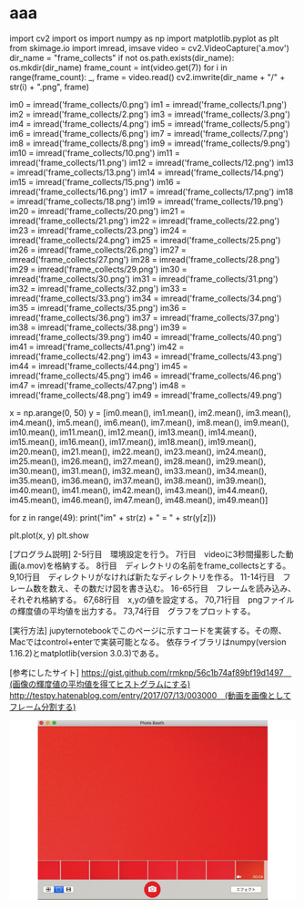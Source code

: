 # aaa
import cv2
import os
import numpy as np
import matplotlib.pyplot as plt
from skimage.io import imread, imsave
video = cv2.VideoCapture('a.mov')
dir_name = "frame_collects"
if not os.path.exists(dir_name):
    os.mkdir(dir_name)
frame_count = int(video.get(7))
for i in range(frame_count):
    _, frame = video.read()
    cv2.imwrite(dir_name + "/" +  str(i) + ".png", frame)

im0 = imread('frame_collects/0.png')
im1 = imread('frame_collects/1.png')
im2 = imread('frame_collects/2.png')
im3 = imread('frame_collects/3.png')
im4 = imread('frame_collects/4.png')
im5 = imread('frame_collects/5.png')
im6 = imread('frame_collects/6.png')
im7 = imread('frame_collects/7.png')
im8 = imread('frame_collects/8.png')
im9 = imread('frame_collects/9.png')
im10 = imread('frame_collects/10.png')
im11 = imread('frame_collects/11.png')
im12 = imread('frame_collects/12.png')
im13 = imread('frame_collects/13.png')
im14 = imread('frame_collects/14.png')
im15 = imread('frame_collects/15.png')
im16 = imread('frame_collects/16.png')
im17 = imread('frame_collects/17.png')
im18 = imread('frame_collects/18.png')
im19 = imread('frame_collects/19.png')
im20 = imread('frame_collects/20.png')
im21 = imread('frame_collects/21.png')
im22 = imread('frame_collects/22.png')
im23 = imread('frame_collects/23.png')
im24 = imread('frame_collects/24.png')
im25 = imread('frame_collects/25.png')
im26 = imread('frame_collects/26.png')
im27 = imread('frame_collects/27.png')
im28 = imread('frame_collects/28.png')
im29 = imread('frame_collects/29.png')
im30 = imread('frame_collects/30.png')
im31 = imread('frame_collects/31.png')
im32 = imread('frame_collects/32.png')
im33 = imread('frame_collects/33.png')
im34 = imread('frame_collects/34.png')
im35 = imread('frame_collects/35.png')
im36 = imread('frame_collects/36.png')
im37 = imread('frame_collects/37.png')
im38 = imread('frame_collects/38.png')
im39 = imread('frame_collects/39.png')
im40 = imread('frame_collects/40.png')
im41 = imread('frame_collects/41.png')
im42 = imread('frame_collects/42.png')
im43 = imread('frame_collects/43.png')
im44 = imread('frame_collects/44.png')
im45 = imread('frame_collects/45.png')
im46 = imread('frame_collects/46.png')
im47 = imread('frame_collects/47.png')
im48 = imread('frame_collects/48.png')
im49 = imread('frame_collects/49.png')

x = np.arange(0, 50)
y = [im0.mean(),  im1.mean(),  im2.mean(),  im3.mean(),  im4.mean(),  im5.mean(),  im6.mean(),  im7.mean(),  im8.mean(),  im9.mean(),  im10.mean(),  im11.mean(),  im12.mean(),  im13.mean(),  im14.mean(),  im15.mean(),  im16.mean(),  im17.mean(),  im18.mean(),  im19.mean(),  im20.mean(),  im21.mean(),  im22.mean(),  im23.mean(),  im24.mean(),  im25.mean(),  im26.mean(),  im27.mean(),  im28.mean(),  im29.mean(),  im30.mean(),  im31.mean(),  im32.mean(),  im33.mean(),  im34.mean(),  im35.mean(),  im36.mean(),  im37.mean(),  im38.mean(),  im39.mean(),  im40.mean(),  im41.mean(),  im42.mean(),  im43.mean(),  im44.mean(),  im45.mean(),  im46.mean(),  im47.mean(),  im48.mean(),  im49.mean()]
    
for z in range(49):
    print("im" + str(z) + " = " + str(y[z]))

plt.plot(x, y)
plt.show

[プログラム説明]
2-5行目　環境設定を行う。
7行目　videoに3秒間撮影した動画(a.mov)を格納する。
8行目　ディレクトリの名前をframe_collectsとする。
9,10行目　ディレクトリがなければ新たなディレクトリを作る。
11-14行目　フレーム数を数え、その数だけ図を書き込む。
16-65行目　フレームを読み込み、それぞれ格納する。
67,68行目　x,yの値を設定する。
70,71行目　pngファイルの輝度値の平均値を出力する。
73,74行目　グラフをプロットする。

[実行方法]
jupyternotebookでこのページに示すコードを実装する。その際、Macではcontrol+enterで実装可能となる。
依存ライブラリはnumpy(version 1.16.2)とmatplotlib(version 3.0.3)である。

[参考にしたサイト]
https://gist.github.com/rmknp/56c1b74af89bf19d1497　(画像の輝度値の平均値を得てヒストグラムにする)
http://testpy.hatenablog.com/entry/2017/07/13/003000　(動画を画像としてフレーム分割する)

![dgital.gif](gif1.gif)
